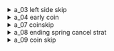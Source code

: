 
<details>
<summary>a_03 left side skip</summary>

Demo into the bubble overlapping the touch switch gate to make it a bit more vertically lenient. \
If you find the bubble super hard, you can do a quick reverse super instead. \
The camera will be off, so practice the room like that a bit. \
![gif](https://github.com/kaizobuzz/gal-lery-collab-strat-doc/blob/main/levels/starry_summit/images/r2start.webp)

</details>

<details>
<summary>a_04 early coin</summary>

![gif](https://github.com/kaizobuzz/gal-lery-collab-strat-doc/blob/main/levels/starry_summit/images/coinrush.webp)

</details>

<details>
<summary>a_07 coinskip</summary>
Climbjump then wallboost off the wall to make it fall earlier.

![gif](https://github.com/kaizobuzz/gal-lery-collab-strat-doc/blob/main/levels/starry_summit/images/thirdlastcoinskip.webp)
</details>

<details>
<summary>a_08 ending spring cancel strat</summary>


![gif](https://github.com/kaizobuzz/gal-lery-collab-strat-doc/blob/main/levels/starry_summit/images/secondlastsprancel.webp)
</details>

<details>
<summary>a_09 coin skip</summary>

![gif](https://github.com/kaizobuzz/gal-lery-collab-strat-doc/blob/main/levels/starry_summit/images/lastroomcoinskip.webp)
</details>
